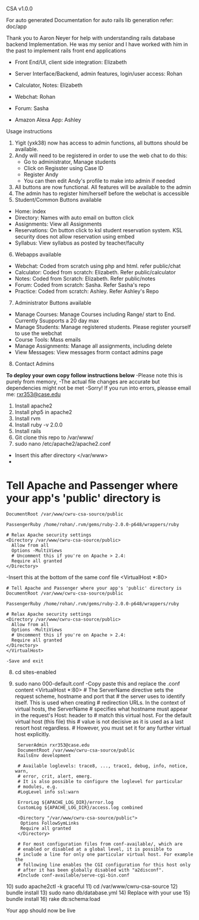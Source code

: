 CSA v1.0.0

For auto generated Documentation for auto rails lib generation refer: doc/app

Thank you to Aaron Neyer for help with understanding rails database backend Implementation. 
He was my senior and I have worked with him in the past to implement rails front end applications

- Front End/UI, client side integration: Elizabeth 
- Server Interface/Backend, admin features, login/user access: Rohan

- Calculator, Notes: Elizabeth
- Webchat: Rohan
- Forum: Sasha
- Amazon Alexa App: Ashley

Usage instructions
 1) Yigit (yxk38) now has access to admin functions, all buttons should be available.
 2) Andy will need to be registered in order to use the web chat to do this:
 	- Go to administrator, Manage students
 	- Click on Regisster using Case ID
 	- Register Andy
 	- You can then edit Andy's profile to make into admin if needed
 3) All buttons are now functional. All features will be available to the admin
 4) The admin has to register him/herself before the webchat is accessible
 5) Student/Common Buttons available
  - Home: index
  - Directory: Names with auto email on button click
  - Assignments: View all Assignments
  - Reservations: On button click to ksl student reservation system. KSL security does not allow reservation using embed
  - Syllabus: View syllabus as posted by teacher/faculty
 6) Webapps available
  - Webchat: Coded from scratch using php and html. refer public/chat
  - Calculator: Coded from scratch: Elizabeth. Refer public/calculator
  - Notes: Coded from Scratch: Elizabeth. Refer public/notes
  - Forum: Coded from scratch: Sasha. Refer Sasha's repo
  - Practice: Coded from scratch: Ashley. Refer Ashley's Repo
 7) Administrator Buttons available
  - Manage Courses: Manage Courses including Range/ start to End. Currently Ssupports a 20 day max
  - Manage Students: Manage registered students. Please register yourself to use the webchat
  - Course Tools: Mass emails
  - Manage Assignments: Manage all assignments, including delete
  - View Messages: View messages frorm contact admins page
 8) Contact Admins

<b>To deploy your own copy follow instructions below </b>
-Please note this is purely from memory, 
-The actual file changes are accurate but dependencies might not be met
-Sorry! If you run into errors, pleasse email me: rxr353@case.edu

 1) Install apache2
 2) Install php5 in apache2
 3) Install rvm
 4) Install ruby -v 2.0.0
 5) Install rails
 6) Git clone this repo to /var/www/
 7) sudo nano /etc/apache2/apache2.conf
   - Insert this after directory </var/www>
   -    
   # Tell Apache and Passenger where your app's 'public' directory is
    DocumentRoot /var/www/cwru-csa-source/public

    PassengerRuby /home/rohan/.rvm/gems/ruby-2.0.0-p648/wrappers/ruby

    # Relax Apache security settings
    <Directory /var/www/cwru-csa-source/public>
      Allow from all
      Options -MultiViews
      # Uncomment this if you're on Apache > 2.4:
      Require all granted
    </Directory>

   -Insert this at the bottom of the same conf file
   <VirtualHost *:80>

    # Tell Apache and Passenger where your app's 'public' directory is
    DocumentRoot /var/www/cwru-csa-source/public

    PassengerRuby /home/rohan/.rvm/gems/ruby-2.0.0-p648/wrappers/ruby

    # Relax Apache security settings
    <Directory /var/www/cwru-csa-source/public>
      Allow from all
      Options -MultiViews
      # Uncomment this if you're on Apache > 2.4:
      Require all granted
    </Directory>
    </VirtualHost>
    
    -Save and exit
8) cd sites-enabled
9) sudo nano 000-default.conf
 -Copy paste this and replace the .conf content
 <VirtualHost *:80>
        # The ServerName directive sets the request scheme, hostname and port that
        # the server uses to identify itself. This is used when creating
        # redirection URLs. In the context of virtual hosts, the ServerName
        # specifies what hostname must appear in the request's Host: header to
        # match this virtual host. For the default virtual host (this file) this
        # value is not decisive as it is used as a last resort host regardless.
        # However, you must set it for any further virtual host explicitly.

        ServerAdmin rxr353@case.edu
        DocumentRoot /var/www/cwru-csa-source/public
        RailsEnv development

        # Available loglevels: trace8, ..., trace1, debug, info, notice, warn,
        # error, crit, alert, emerg.
        # It is also possible to configure the loglevel for particular
        # modules, e.g.
        #LogLevel info ssl:warn

        ErrorLog ${APACHE_LOG_DIR}/error.log
        CustomLog ${APACHE_LOG_DIR}/access.log combined

        <Directory "/var/www/cwru-csa-source/public">
         Options FollowSymLinks
         Require all granted
        </Directory>

        # For most configuration files from conf-available/, which are
        # enabled or disabled at a global level, it is possible to
        # include a line for only one particular virtual host. For example the
        # following line enables the CGI configuration for this host only
        # after it has been globally disabled with "a2disconf".
        #Include conf-available/serve-cgi-bin.conf
</VirtualHost>
 10) sudo apache2ctl -k graceful
 11) cd /var/www/cwru-csa-source
 12) bundle install 
 13) sudo nano db/database.yml
 14) Replace with your use
 15) bundle install
 16) rake db:schema:load

 Your app should now be live
